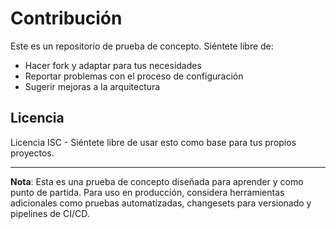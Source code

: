 # Contribución

Este es un repositorio de prueba de concepto. Siéntete libre de:

- Hacer fork y adaptar para tus necesidades
- Reportar problemas con el proceso de configuración
- Sugerir mejoras a la arquitectura

## Licencia

Licencia ISC - Siéntete libre de usar esto como base para tus propios proyectos.

---

**Nota**: Esta es una prueba de concepto diseñada para aprender y como punto de
partida. Para uso en producción, considera herramientas adicionales como pruebas automatizadas,
changesets para versionado y pipelines de CI/CD. 